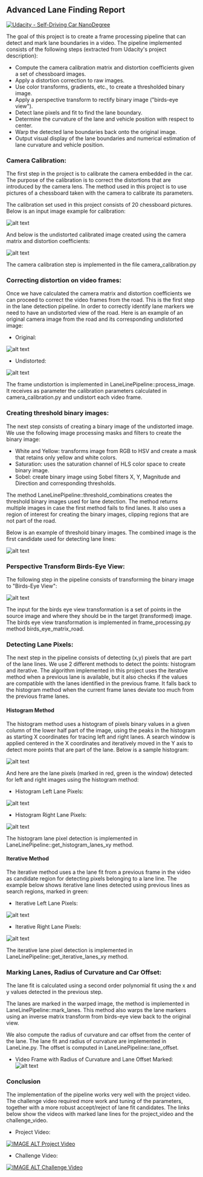 ## Advanced Lane Finding Report
[![Udacity - Self-Driving Car NanoDegree](https://s3.amazonaws.com/udacity-sdc/github/shield-carnd.svg)](http://www.udacity.com/drive)

The goal of this project is to create a frame processing pipeline that can detect and mark lane boundaries in a video. 
The pipeline implemented consists of the following steps (extracted from Udacity's project description):

* Compute the camera calibration matrix and distortion coefficients given a set of chessboard images.
* Apply a distortion correction to raw images.
* Use color transforms, gradients, etc., to create a thresholded binary image.
* Apply a perspective transform to rectify binary image ("birds-eye view").
* Detect lane pixels and fit to find the lane boundary.
* Determine the curvature of the lane and vehicle position with respect to center.
* Warp the detected lane boundaries back onto the original image.
* Output visual display of the lane boundaries and numerical estimation of lane curvature and vehicle position.

### Camera Calibration:
The first step in the project is to calibrate the camera embedded in the car. The purpose of the calibration is to 
correct the distortions that are introduced by the camera lens. The method used in this project is to use pictures of a 
chessboard taken with the camera to calibrate its parameters.

The calibration set used in this project consists of 20 chessboard pictures. Below is an input image example for 
calibration:
 
![alt text](./output_images/calibration4.jpg "Calibration Input")

And below is the undistorted calibrated image created using the camera matrix and distortion coefficients:

![alt text](./output_images/calibrated4.jpg "Calibration Output")
 
The camera calibration step is implemented in the file camera_calibration.py

### Correcting distortion on video frames:
Once we have calculated the camera matrix and distortion coefficients we can proceed to correct the video frames from 
the road. This is the first step in the lane detection pipeline. In order to correctly identify lane markers we need to have
an undistorted view of the road.
Here is an example of an original camera image from the road and its corresponding undistorted image:

* Original:

![alt text](./output_images/originalf0.png "Original Camera Image")

* Undistorted:

![alt text](./output_images/undistortedf0.png "Undistorted Camera Image")

The frame undistortion is implemented in LaneLinePipeline::process_image. It receives as parameter the calibration
 parameters calculated in camera_calibration.py and undistort each video frame.

### Creating threshold binary images:
The next step consists of creating a binary image of the undistorted image. We use the following image processing masks and filters
to create the binary image:

* White and Yellow: transforms image from RGB to HSV and create a mask that retains only yellow and white colors.
* Saturation: uses the saturation channel of HLS color space to create binary image.
* Sobel: create binary image using Sobel filters X, Y, Magnitude and Direction and corresponding thresholds.

The method LaneLinePipeline::threshold_combinations creates the threshold binary images used for lane detection. The method
returns multiple images in case the first method fails to find lanes. It also uses a region of interest for creating the binary
images, clipping regions that are not part of the road.

Below is an example of threshold binary images. The combined image is the first candidate used for detecting lane lines:

![alt text](./output_images/thresholdf550.png "Binary Threshold Images")

### Perspective Transform Birds-Eye View:
The following step in the pipeline consists of transforming the binary image to "Birds-Eye View":

![alt text](./output_images/warped_thresholdf525.png "Binary Birds-Eye View")

The input for the birds eye view transformation is a set of points in the source image and where they should be
in the target (transformed) image. The birds eye view transformation is implemented in frame_processing.py method
birds_eye_matrix_road.

### Detecting Lane Pixels:
The next step in the pipeline consists of detecting (x,y) pixels that are part of the lane lines. We use 2 different
methods to detect the points: histogram and iterative. The algorithm implemented in this project uses the iterative method
when a previous lane is available, but it also checks if the values are compatible with the lanes identified in the previous frame.
It falls back to the histogram method when the current frame lanes deviate too much from the previous frame lanes.

#### Histogram Method
The histogram method uses a histogram of pixels binary values in a given column of the lower half part of the image, using the peaks
in the histogram as starting X coordinates for tracing left and right lanes. A search window is applied centered in the
X coordinates and iteratively moved in the Y axis to detect more points that are part of the lane.
Below is a sample histogram:

![alt text](./output_images/lane_histogram.png "Lane Detection Histogram")

And here are the lane pixels (marked in red, green is the window) detected for left and right images using the
histogram method:

* Histogram Left Lane Pixels:

![alt text](./output_images/histogram_lane_fit_leftf500.png "Histogram Left Lane Pixels")

* Histogram Right Lane Pixels:

![alt text](./output_images/histogram_lane_fit_rightf500.png "Histogram Right Lane Pixels")

The histogram lane pixel detection is implemented in LaneLinePipeline::get_histogram_lanes_xy method.

#### Iterative Method
The iterative method uses a the lane fit from a previous frame in the video as candidate region for detecting pixels
belonging to a lane line. The example below shows iterative lane lines detected using previous lines as search regions,
marked in green:

* Iterative Left Lane Pixels:

![alt text](./output_images/iterative_lane_fit_leftf500.png "Iterative Left Lane Pixels")

* Iterative Right Lane Pixels:

![alt text](./output_images/iterative_lane_fit_rightf500.png "Iterative Right Lane Pixels")

The iterative lane pixel detection is implemented in LaneLinePipeline::get_iterative_lanes_xy method.

### Marking Lanes, Radius of Curvature and Car Offset:
The lane fit is calculated using a second order polynomial fit using the x and y values detected in the previous step. 

The lanes are marked in the warped image, the method is implemented in LaneLinePipeline::mark_lanes. This method also warps 
the lane markers using an inverse matrix transform from birds-eye view back to the original view.

We also compute the radius of curvature and car offset from the center of the lane. 
The lane fit and radius of curvature are implemented in LaneLine.py. 
The offset is computed in LaneLinePipeline::lane_offset.

* Video Frame with Radius of Curvature and Lane Offset Marked:
![alt text](./output_images/radius_offset.png "Video Frame with Radius of Curvature and Lane Offset")

### Conclusion
The implementation of the pipeline works very well with the project video. The challenge video required more work and 
tuning of the parameters, together with a more robust accept/reject of lane fit candidates. The links below show the
videos with marked lane lines for the project_video and the challenge_video. 

* Project Video:

[![IMAGE ALT Project Video](http://img.youtube.com/vi/VOgbPBuVFKY/0.jpg)](http://www.youtube.com/watch?v=VOgbPBuVFKY)

* Challenge Video:

[![IMAGE ALT Challenge Video](http://img.youtube.com/vi/t9HOA1BMOGU/0.jpg)](http://www.youtube.com/watch?v=t9HOA1BMOGU)
